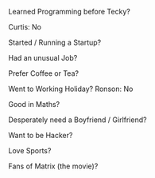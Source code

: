 Learned Programming before Tecky?

Curtis: No

Started / Running a Startup?

Had an unusual Job?

Prefer Coffee or Tea?

Went to Working Holiday?
Ronson: No

Good in Maths?

Desperately need a Boyfriend / Girlfriend?

Want to be Hacker?

Love Sports?

Fans of Matrix (the movie)?
